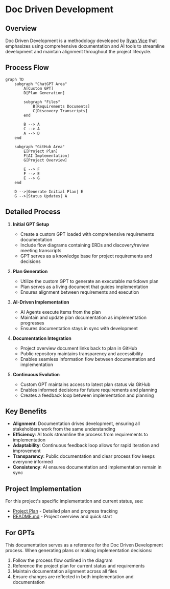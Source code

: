 # Doc Driven Development

## Overview
Doc Driven Development is a methodology developed by [Ryan Vice](https://docdrivendev.com/) that emphasizes using comprehensive documentation and AI tools to streamline development and maintain alignment throughout the project lifecycle.

## Process Flow

```mermaid
graph TD
    subgraph "ChatGPT Area"
        A[Custom GPT]
        D[Plan Generation]
        
        subgraph "Files"
            B[Requirements Documents]
            C[Discovery Transcripts]
        end
        
        B --> A
        C --> A
        A --> D
    end

    subgraph "GitHub Area"
        E[Project Plan]
        F[AI Implementation]
        G[Project Overview]
        
        E --> F
        F --> E
        E --> G
    end

    D -->|Generate Initial Plan| E
    G -->|Status Updates| A
```

## Detailed Process

1. **Initial GPT Setup**
   - Create a custom GPT loaded with comprehensive requirements documentation
   - Include flow diagrams containing ERDs and discovery/review meeting transcripts
   - GPT serves as a knowledge base for project requirements and decisions

2. **Plan Generation**
   - Utilize the custom GPT to generate an executable markdown plan
   - Plan serves as a living document that guides implementation
   - Ensures alignment between requirements and execution

3. **AI-Driven Implementation**
   - AI Agents execute items from the plan
   - Maintain and update plan documentation as implementation progresses
   - Ensures documentation stays in sync with development

4. **Documentation Integration**
   - Project overview document links back to plan in GitHub
   - Public repository maintains transparency and accessibility
   - Enables seamless information flow between documentation and implementation

5. **Continuous Evolution**
   - Custom GPT maintains access to latest plan status via GitHub
   - Enables informed decisions for future requirements and planning
   - Creates a feedback loop between implementation and planning

## Key Benefits

- **Alignment**: Documentation drives development, ensuring all stakeholders work from the same understanding
- **Efficiency**: AI tools streamline the process from requirements to implementation
- **Adaptability**: Continuous feedback loop allows for rapid iteration and improvement
- **Transparency**: Public documentation and clear process flow keeps everyone informed
- **Consistency**: AI ensures documentation and implementation remain in sync

## Project Implementation

For this project's specific implementation and current status, see:
- [Project Plan](./requirements/initial_project_plan.md) - Detailed plan and progress tracking
- [README.md](../README.md) - Project overview and quick start

## For GPTs

This documentation serves as a reference for the Doc Driven Development process. When generating plans or making implementation decisions:
1. Follow the process flow outlined in the diagram
2. Reference the project plan for current status and requirements
3. Maintain documentation alignment across all files
4. Ensure changes are reflected in both implementation and documentation
